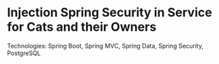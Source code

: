 # Injection Spring Security in Service for Cats and their Owners
Technologies: Spring Boot, Spring MVC, Spring Data, Spring Security, PostgreSQL
